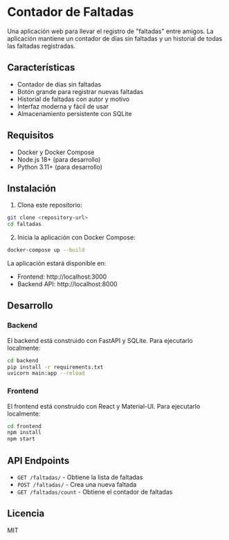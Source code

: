 # Contador de Faltadas

Una aplicación web para llevar el registro de "faltadas" entre amigos. La aplicación mantiene un contador de días sin faltadas y un historial de todas las faltadas registradas.

## Características

- Contador de días sin faltadas
- Botón grande para registrar nuevas faltadas
- Historial de faltadas con autor y motivo
- Interfaz moderna y fácil de usar
- Almacenamiento persistente con SQLite

## Requisitos

- Docker y Docker Compose
- Node.js 18+ (para desarrollo)
- Python 3.11+ (para desarrollo)

## Instalación

1. Clona este repositorio:
```bash
git clone <repository-url>
cd faltadas
```

2. Inicia la aplicación con Docker Compose:
```bash
docker-compose up --build
```

La aplicación estará disponible en:
- Frontend: http://localhost:3000
- Backend API: http://localhost:8000

## Desarrollo

### Backend

El backend está construido con FastAPI y SQLite. Para ejecutarlo localmente:

```bash
cd backend
pip install -r requirements.txt
uvicorn main:app --reload
```

### Frontend

El frontend está construido con React y Material-UI. Para ejecutarlo localmente:

```bash
cd frontend
npm install
npm start
```

## API Endpoints

- `GET /faltadas/` - Obtiene la lista de faltadas
- `POST /faltadas/` - Crea una nueva faltada
- `GET /faltadas/count` - Obtiene el contador de faltadas

## Licencia

MIT 
